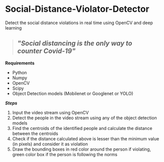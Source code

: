# Social-Distance-Violator-Detector
Detect the social distance violations in real time using OpenCV and deep learning

> ## ***"Social distancing is the only way to counter Covid-19"***

**Requirements**
- Python
- Numpy
- OpenCV
- Scipy
- Object Detection models (Mobilenet or Googlenet or YOLO)

***Steps***
1. Input the video stream using OpenCV
2. Detect the people in the video stream using any of the object detection models
3. Find the centroids of the identified people and calculate the distance between the centroids
4. Check if the distance calculated above is lesser than the minimum value (in pixels) and consider it as violation
5. Draw the bounding boxes in red color around the person if violating, green color box if the person is following the norms
